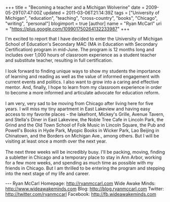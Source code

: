 +++
title = "Becoming a teacher and a Michigan Wolverine"
date = 2009-05-29T07:47:00Z
updated = 2011-03-06T21:14:39Z
tags = ["University of Michigan", "education", "teaching", "cross-country", "books", "Chicago", "writing", "personal"]
blogimport = true
[author]
	name = "Ryan McCarl"
	uri = "https://plus.google.com/109901750264132233987"
+++

I'm excited to report that I have decided to enter the University of Michigan School of Education's Secondary MAC (MA in Education with Secondary Certification) program in mid-June.  The program is 12 months long and includes over 1,000 hours of classroom experience as a student teacher and substitute teacher, resulting in full certification.<br /><br />I look forward to finding unique ways to show my students the importance of learning and reading as well as the value of informed engagement with current events and politics.  I also want to grow into a caring and effective mentor.  And, finally, I hope to learn from my classroom experience in order to become a more informed and articulate advocate for education reform.<br /><br />I am very, very sad to be moving from Chicago after living here for five years.  I will miss my tiny apartment in East Lakeview and having easy access to my favorite places - the lakefront, Mickey's Grille, Avenue Tavern, and Stella's Diner in East Lakeview, the Noble Tree Cafe in Lincoln Park, the Grind and the Old Town School of Folk Music in Lincoln Square, the Pub and Powell's Books in Hyde Park, Myopic Books in Wicker Park, Lao Beijing in Chinatown, and the Borders on Michigan Ave., among others.  But I will be visiting at least once a month over the next year.<br /><br />The next three weeks will be incredibly busy.  I'll be packing, moving, finding a subletter in Chicago and a temporary place to stay in Ann Arbor, working for a few more weeks, and spending as much time as possible with my friends in Chicago.  But I am thrilled to be entering the program and stepping into the next stage of my life and career.<div class="blogger-post-footer">---
Ryan McCarl
Homepage: http://ryanmccarl.com
Wide Awake Minds: http://www.wideawakeminds.com
Blog: http://blog.ryanmccarl.com
Twitter: http://twitter.com/ryanmccarl
Facebook: http://fb.wideawakeminds.com</div>
